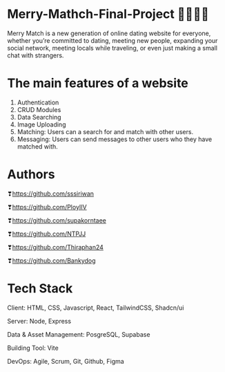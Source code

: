 ﻿# Merry-Mathch-Final-Project 💌🥰😍💗
Merry Match is a new generation of online dating website for everyone, whether you’re committed to dating, meeting new people, expanding your social network, meeting locals while traveling, or even just making a small chat with strangers. 
# The main features of a website 
1. Authentication
2. CRUD Modules
3. Data Searching
4. Image Uploading
5. Matching:  Users can a search for and match with other users.
6. Messaging: Users can send messages to other users who they have matched with.
# Authors
❣https://github.com/sssiriwan

❣https://github.com/PloyIIV

❣https://github.com/supakorntaee

❣https://github.com/NTPJJ

❣https://github.com/Thiraphan24

❣https://github.com/Bankydog
# Tech Stack
Client: HTML, CSS, Javascript, React, TailwindCSS, Shadcn/ui

Server: Node, Express

Data & Asset Management: PosgreSQL, Supabase

Building Tool: Vite

DevOps: Agile, Scrum, Git, Github, Figma

